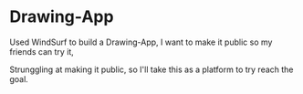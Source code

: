 # Drawing-App
Used WindSurf to build a Drawing-App, I want to make it public so my friends can try it,


Strunggling at making it public, so I'll take this as a platform to try reach the goal.
